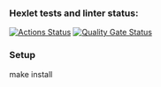 ### Hexlet tests and linter status:
[![Actions Status](https://github.com/Belato-code/frontend-project-11/actions/workflows/hexlet-check.yml/badge.svg)](https://github.com/Belato-code/frontend-project-11/actions)
[![Quality Gate Status](https://sonarcloud.io/api/project_badges/measure?project=Belato-code_frontend-project-11&metric=alert_status)](https://sonarcloud.io/summary/new_code?id=Belato-code_frontend-project-11)

### Setup
make install
